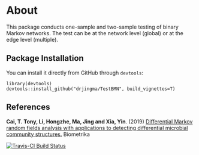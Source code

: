 # About

This package conducts one-sample and two-sample testing of binary Markov networks. The test can be at the network level (global) or at the edge level (multiple).

## **Package Installation**
You can install it directly from GitHub through `devtools`:

```
library(devtools)
devtools::install_github("drjingma/TestBMN", build_vignettes=T)
```

## **References**
**Cai, T. Tony, Li, Hongzhe, Ma, Jing and Xia, Yin**. (2019) [Differential Markov random fields analysis with applications to detecting differential microbial community structures.](http://drjingma.com/papers/ma-bmn) Biometrika

[![Travis-CI Build Status](https://travis-ci.org/drjingma/TestBMN.svg?branch=master)](https://travis-ci.org/drjingma/TestBMN)
